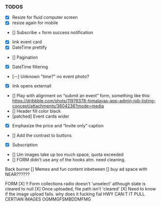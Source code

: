 ### TODOS

- [X] Resize for fluid computer screen 
- [X] resize again for mobile
- [] Subscribe + form success notification
- [X] link event card
- [X] DateTime prettify
- [] Pagination
- [X] DateTime filtering
- [--] Unknown "time?" no event photo?
- [X] link opens externall
- [] Play with alignment on “submit an event” form, something like this: https://dribbble.com/shots/11976378-himalayas-app-admin-job-listing-concept/attachments/3604236?mode=media
- [] Header fill color black
- [patched] Event cards wider
- [X] Emphasize the price and “Invite only” caption
- [] Add the contrast to buttons 
- [X] Subscription
- [] Um images take up too much space, quota exceeded
- [] FORM didn't use any of the hooks atm. need cleaning.

Back burner
[] Memes and fun content inbetween
[] buy ad space with NEAR??????


FORM
[X] !! Form collections radio doesn't 'unselect' although state is cleared to null
[X] Once uploaded, file path isn't 'cleared'
[X] Need to know if the image upload fails. why does it fucking fial HWY CAN:T IT PULL CERTIAN IMAGES OGMMGFSMBDDMFMG